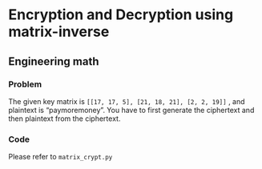 # Encryption and Decryption using matrix-inverse
## Engineering math
### Problem
The given key matrix is ``[[17, 17, 5], [21, 18, 21], [2, 2, 19]]`` , and plaintext is “paymoremoney”.
You have to first generate the ciphertext and then plaintext from the ciphertext.
### Code
Please refer to `matrix_crypt.py`
